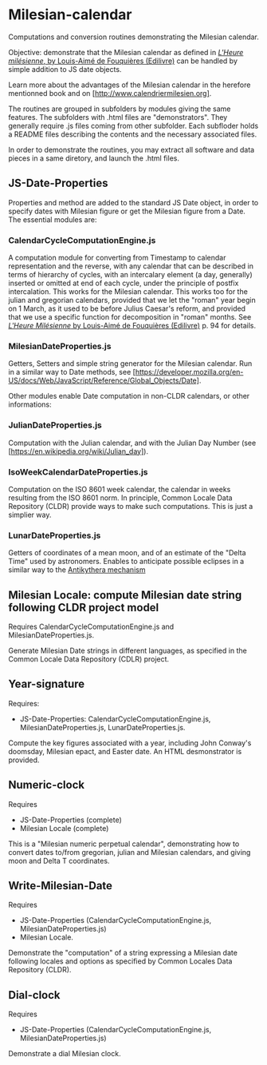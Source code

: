 # Milesian-calendar
Computations and conversion routines demonstrating the Milesian calendar.

Objective: demonstrate that the Milesian calendar as defined in [*L'Heure milésienne*, by Louis-Aimé de Fouquières (Edilivre)](http://www.calendriermilesien.org/l-heure-milesienne.html) can be handled by simple addition to JS date objects.

Learn more about the advantages of the Milesian calendar in the herefore mentionned book and on [http://www.calendriermilesien.org].

The routines are grouped in subfolders by modules giving the same features. The subfolders with .html files are "demonstrators". They generally require .js files coming from other subfolder. Each subfloder holds a README files describing the contents and the necessary associated files.

In order to demonstrate the routines, you may extract all software and data pieces in a same diretory, and launch the .html files.

## JS-Date-Properties
Properties and method are added to the standard JS Date object, in order to specify dates with Milesian figure or get the Milesian figure from a Date. The essential modules are:
### CalendarCycleComputationEngine.js
A computation module for converting from Timestamp to calendar representation and the reverse, with any calendar 
that can be described in terms of hierarchy of cycles, with an intercalary element (a day, generally) 
inserted or omitted at end of each cycle, under the principle of postfix intercalation. This works for the Milesian calendar. 
This works too for the julian and gregorian calendars, provided that we let the "roman" year begin on 1 March,
as it used to be before Julius Caesar's reform, and provided that we use a specific function for decomposition in "roman" months.
See [*L'Heure Milésienne* by Louis-Aimé de Fouquières (Edilivre)](http://www.calendriermilesien.org/l-heure-milesienne.html) p. 94 for details.
### MilesianDateProperties.js
Getters, Setters and simple string generator for the Milesian calendar. 
Run in a similar way to Date methods, see [https://developer.mozilla.org/en-US/docs/Web/JavaScript/Reference/Global_Objects/Date].

Other modules enable Date computation in non-CLDR calendars, or other informations:
### JulianDateProperties.js
Computation with the Julian calendar, and with the Julian Day Number (see [https://en.wikipedia.org/wiki/Julian_day]).
### IsoWeekCalendarDateProperties.js
Computation on the ISO 8601 week calendar, the calendar in weeks resulting from the ISO 8601 norm. 
In principle, Common Locale Data Repository (CLDR) provide ways to make such computations. This is just a simplier way.
### LunarDateProperties.js
Getters of coordinates of a mean moon, and of an estimate of the "Delta Time" used by astronomers. 
Enables to anticipate possible eclipses in a similar way to the [Antikythera mechanism](https://en.wikipedia.org/wiki/Antikythera_mechanism)

## Milesian Locale: compute Milesian date string following CLDR project model
Requires CalendarCycleComputationEngine.js and MilesianDateProperties.js.

Generate Milesian Date strings in different languages, as specified in the Common Locale Data Repository (CDLR) project.

## Year-signature
Requires: 
* JS-Date-Properties: CalendarCycleComputationEngine.js, MilesianDateProperties.js, LunarDateProperties.js.

Compute the key figures associated with a year, including John Conway's doomsday, Milesian epact, and Easter date. 
An HTML desmonstrator is provided.

## Numeric-clock
Requires 
* JS-Date-Properties (complete) 
* Milesian Locale (complete)

This is a "Milesian numeric perpetual calendar", demonstrating how to convert dates to/from gregorian, julian and Milesian calendars, 
and giving moon and Delta T coordinates.

## Write-Milesian-Date
Requires 
* JS-Date-Properties (CalendarCycleComputationEngine.js, MilesianDateProperties.js) 
* Milesian Locale.

Demonstrate the "computation" of a string expressing a Milesian date following locales and options 
as specified by Common Locales Data Repository (CLDR).

## Dial-clock 
Requires 
* JS-Date-Properties (CalendarCycleComputationEngine.js, MilesianDateProperties.js)

Demonstrate a dial Milesian clock.

